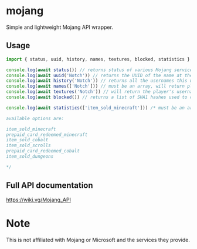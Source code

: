 # mojang
Simple and lightweight Mojang API wrapper.

## Usage
```js
import { status, uuid, history, names, textures, blocked, statistics } from './mod.js' // import the mojang module

console.log(await status()) // returns status of various Mojang services
console.log(await uuid('Notch')) // returns the UUID of the name at the timestamp provided, default is Date.now()
console.log(await history('Notch')) // returns all the usernames this user has used in the past and the one they are using currently
console.log(await names(['Notch'])) // must be an array, will return player UUIDs and some extras
console.log(await textures('Notch')) // will return the player's username plus any additional information about them (e.g. skins)
console.log(await blocked()) // returns a list of SHA1 hashes used to check server addresses against when the client tries to connect

console.log(await statistics(['item_sold_minecraft'])) /* must be an array, gets statistics on the sales of Minecraft

available options are:

item_sold_minecraft
prepaid_card_redeemed_minecraft
item_sold_cobalt
item_sold_scrolls
prepaid_card_redeemed_cobalt
item_sold_dungeons

*/
```

## Full API documentation
https://wiki.vg/Mojang_API

# Note
This is not affiliated with Mojang or Microsoft and the services they provide.
